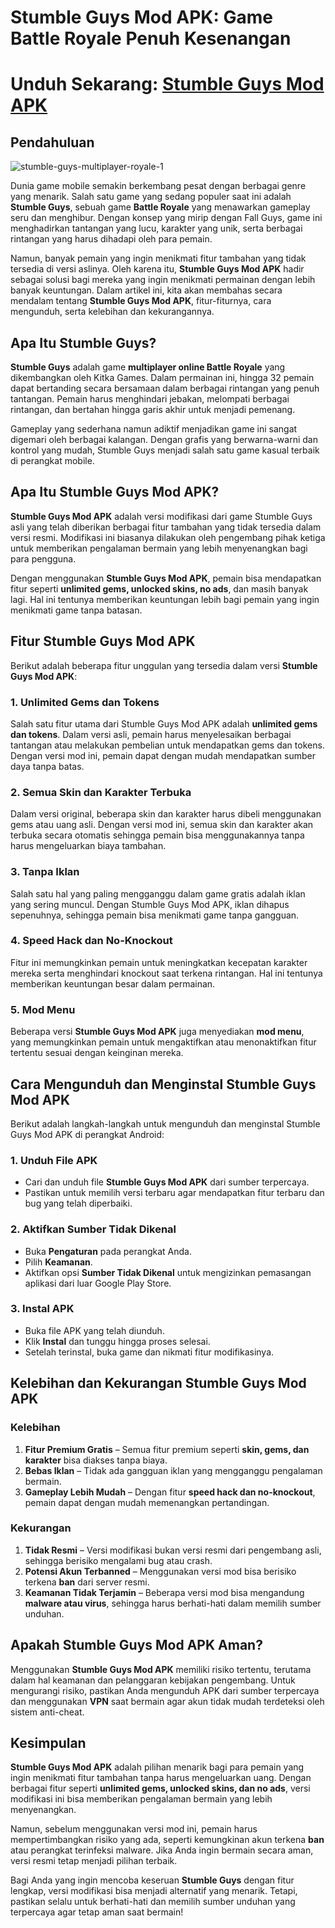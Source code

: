 # Stumble Guys Mod APK: Game Battle Royale Penuh Kesenangan

# Unduh Sekarang: [Stumble Guys Mod APK](https://tinyurl.com/yns6n4hb)

## Pendahuluan

![stumble-guys-multiplayer-royale-1](https://github.com/user-attachments/assets/35b2053d-8a3c-4202-ae53-7aeda3b875c3)

Dunia game mobile semakin berkembang pesat dengan berbagai genre yang menarik. Salah satu game yang sedang populer saat ini adalah **Stumble Guys**, sebuah game **Battle Royale** yang menawarkan gameplay seru dan menghibur. Dengan konsep yang mirip dengan Fall Guys, game ini menghadirkan tantangan yang lucu, karakter yang unik, serta berbagai rintangan yang harus dihadapi oleh para pemain.

Namun, banyak pemain yang ingin menikmati fitur tambahan yang tidak tersedia di versi aslinya. Oleh karena itu, **Stumble Guys Mod APK** hadir sebagai solusi bagi mereka yang ingin menikmati permainan dengan lebih banyak keuntungan. Dalam artikel ini, kita akan membahas secara mendalam tentang **Stumble Guys Mod APK**, fitur-fiturnya, cara mengunduh, serta kelebihan dan kekurangannya.

## Apa Itu Stumble Guys?

**Stumble Guys** adalah game **multiplayer online Battle Royale** yang dikembangkan oleh Kitka Games. Dalam permainan ini, hingga 32 pemain dapat bertanding secara bersamaan dalam berbagai rintangan yang penuh tantangan. Pemain harus menghindari jebakan, melompati berbagai rintangan, dan bertahan hingga garis akhir untuk menjadi pemenang.

Gameplay yang sederhana namun adiktif menjadikan game ini sangat digemari oleh berbagai kalangan. Dengan grafis yang berwarna-warni dan kontrol yang mudah, Stumble Guys menjadi salah satu game kasual terbaik di perangkat mobile.

## Apa Itu Stumble Guys Mod APK?

**Stumble Guys Mod APK** adalah versi modifikasi dari game Stumble Guys asli yang telah diberikan berbagai fitur tambahan yang tidak tersedia dalam versi resmi. Modifikasi ini biasanya dilakukan oleh pengembang pihak ketiga untuk memberikan pengalaman bermain yang lebih menyenangkan bagi para pengguna.

Dengan menggunakan **Stumble Guys Mod APK**, pemain bisa mendapatkan fitur seperti **unlimited gems, unlocked skins, no ads**, dan masih banyak lagi. Hal ini tentunya memberikan keuntungan lebih bagi pemain yang ingin menikmati game tanpa batasan.

## Fitur Stumble Guys Mod APK

Berikut adalah beberapa fitur unggulan yang tersedia dalam versi **Stumble Guys Mod APK**:

### 1. **Unlimited Gems dan Tokens**
Salah satu fitur utama dari Stumble Guys Mod APK adalah **unlimited gems dan tokens**. Dalam versi asli, pemain harus menyelesaikan berbagai tantangan atau melakukan pembelian untuk mendapatkan gems dan tokens. Dengan versi mod ini, pemain dapat dengan mudah mendapatkan sumber daya tanpa batas.

### 2. **Semua Skin dan Karakter Terbuka**
Dalam versi original, beberapa skin dan karakter harus dibeli menggunakan gems atau uang asli. Dengan versi mod ini, semua skin dan karakter akan terbuka secara otomatis sehingga pemain bisa menggunakannya tanpa harus mengeluarkan biaya tambahan.

### 3. **Tanpa Iklan**
Salah satu hal yang paling mengganggu dalam game gratis adalah iklan yang sering muncul. Dengan Stumble Guys Mod APK, iklan dihapus sepenuhnya, sehingga pemain bisa menikmati game tanpa gangguan.

### 4. **Speed Hack dan No-Knockout**
Fitur ini memungkinkan pemain untuk meningkatkan kecepatan karakter mereka serta menghindari knockout saat terkena rintangan. Hal ini tentunya memberikan keuntungan besar dalam permainan.

### 5. **Mod Menu**
Beberapa versi **Stumble Guys Mod APK** juga menyediakan **mod menu**, yang memungkinkan pemain untuk mengaktifkan atau menonaktifkan fitur tertentu sesuai dengan keinginan mereka.

## Cara Mengunduh dan Menginstal Stumble Guys Mod APK

Berikut adalah langkah-langkah untuk mengunduh dan menginstal Stumble Guys Mod APK di perangkat Android:

### **1. Unduh File APK**
- Cari dan unduh file **Stumble Guys Mod APK** dari sumber terpercaya.
- Pastikan untuk memilih versi terbaru agar mendapatkan fitur terbaru dan bug yang telah diperbaiki.

### **2. Aktifkan Sumber Tidak Dikenal**
- Buka **Pengaturan** pada perangkat Anda.
- Pilih **Keamanan**.
- Aktifkan opsi **Sumber Tidak Dikenal** untuk mengizinkan pemasangan aplikasi dari luar Google Play Store.

### **3. Instal APK**
- Buka file APK yang telah diunduh.
- Klik **Instal** dan tunggu hingga proses selesai.
- Setelah terinstal, buka game dan nikmati fitur modifikasinya.

## Kelebihan dan Kekurangan Stumble Guys Mod APK

### **Kelebihan**
1. **Fitur Premium Gratis** – Semua fitur premium seperti **skin, gems, dan karakter** bisa diakses tanpa biaya.
2. **Bebas Iklan** – Tidak ada gangguan iklan yang mengganggu pengalaman bermain.
3. **Gameplay Lebih Mudah** – Dengan fitur **speed hack dan no-knockout**, pemain dapat dengan mudah memenangkan pertandingan.

### **Kekurangan**
1. **Tidak Resmi** – Versi modifikasi bukan versi resmi dari pengembang asli, sehingga berisiko mengalami bug atau crash.
2. **Potensi Akun Terbanned** – Menggunakan versi mod bisa berisiko terkena **ban** dari server resmi.
3. **Keamanan Tidak Terjamin** – Beberapa versi mod bisa mengandung **malware atau virus**, sehingga harus berhati-hati dalam memilih sumber unduhan.

## Apakah Stumble Guys Mod APK Aman?

Menggunakan **Stumble Guys Mod APK** memiliki risiko tertentu, terutama dalam hal keamanan dan pelanggaran kebijakan pengembang. Untuk mengurangi risiko, pastikan Anda mengunduh APK dari sumber terpercaya dan menggunakan **VPN** saat bermain agar akun tidak mudah terdeteksi oleh sistem anti-cheat.

## Kesimpulan

**Stumble Guys Mod APK** adalah pilihan menarik bagi para pemain yang ingin menikmati fitur tambahan tanpa harus mengeluarkan uang. Dengan berbagai fitur seperti **unlimited gems, unlocked skins, dan no ads**, versi modifikasi ini bisa memberikan pengalaman bermain yang lebih menyenangkan.

Namun, sebelum menggunakan versi mod ini, pemain harus mempertimbangkan risiko yang ada, seperti kemungkinan akun terkena **ban** atau perangkat terinfeksi malware. Jika Anda ingin bermain secara aman, versi resmi tetap menjadi pilihan terbaik.

Bagi Anda yang ingin mencoba keseruan **Stumble Guys** dengan fitur lengkap, versi modifikasi bisa menjadi alternatif yang menarik. Tetapi, pastikan selalu untuk berhati-hati dan memilih sumber unduhan yang terpercaya agar tetap aman saat bermain!


